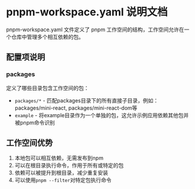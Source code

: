 # pnpm-workspace.yaml 说明文档

pnpm-workspace.yaml 文件定义了 pnpm 工作空间的结构，工作空间允许在一个仓库中管理多个相互依赖的包。

## 配置项说明

### packages 
定义了哪些目录包含工作空间的包：

- `packages/*` - 匹配packages目录下的所有直接子目录，例如：packages/mini-react, packages/mini-react-dom等
- `example` - 将example目录作为一个单独的包，这允许示例应用依赖其他包并被pnpm命令识别

## 工作空间优势

1. 本地包可以相互依赖，无需发布到npm
2. 可以在根目录执行命令，作用于所有或特定的包
3. 依赖可以被提升到根目录，减少重复安装
4. 可以使用`pnpm --filter`对特定包执行命令 